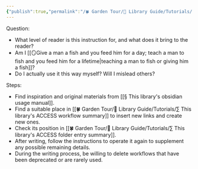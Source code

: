 ```yaml
---
{"publish":true,"permalink":"/🍀 Garden Tour/🧰 Library Guide/Tutorials/» This library's tutorial writing workflow.md","title":"» This library's tutorial writing workflow","created":"2022-08-07","modified":"2023-03-14","published":"2025-07-09T10:55:58.974+08:00","cssclasses":""}
---
```


Question:

- What level of reader is this instruction for, and what does it bring to the reader?
- Am I [[🪞Give a man a fish and you feed him for a day; teach a man to fish and you feed him for a lifetime\|teaching a man to fish or giving him a fish]]?
- Do I actually use it this way myself? Will I mislead others?

Steps:

- Find inspiration and original materials from [[§ This library's obsidian usage manual]].
- Find a suitable place in [[🍀 Garden Tour/🧰 Library Guide/Tutorials/∑ This library's ACCESS workflow summary]] to insert new links and create new ones.
- Check its position in [[🍀 Garden Tour/🧰 Library Guide/Tutorials/∑ This library's ACCESS folder entry summary]].
- After writing, follow the instructions to operate it again to supplement any possible remaining details.
- During the writing process, be willing to delete workflows that have been deprecated or are rarely used. 